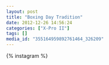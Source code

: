 ```yaml
---
layout: post
title: "Boxing Day Tradition"
date: 2012-12-26 14:56:24
categories: ["X-Pro II"]
tags: []
media_id: "355164959892761464_326209"
---
```


{% instagram %}
